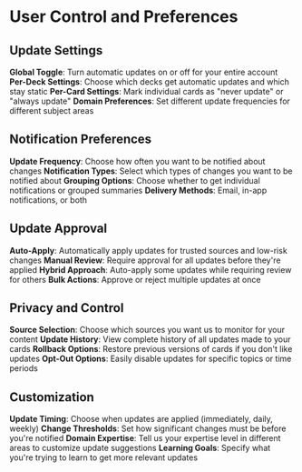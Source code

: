 # User Control and Preferences

## Update Settings

**Global Toggle**: Turn automatic updates on or off for your entire account
**Per-Deck Settings**: Choose which decks get automatic updates and which stay static
**Per-Card Settings**: Mark individual cards as "never update" or "always update"
**Domain Preferences**: Set different update frequencies for different subject areas

## Notification Preferences

**Update Frequency**: Choose how often you want to be notified about changes
**Notification Types**: Select which types of changes you want to be notified about
**Grouping Options**: Choose whether to get individual notifications or grouped summaries
**Delivery Methods**: Email, in-app notifications, or both

## Update Approval

**Auto-Apply**: Automatically apply updates for trusted sources and low-risk changes
**Manual Review**: Require approval for all updates before they're applied
**Hybrid Approach**: Auto-apply some updates while requiring review for others
**Bulk Actions**: Approve or reject multiple updates at once

## Privacy and Control

**Source Selection**: Choose which sources you want us to monitor for your content
**Update History**: View complete history of all updates made to your cards
**Rollback Options**: Restore previous versions of cards if you don't like updates
**Opt-Out Options**: Easily disable updates for specific topics or time periods

## Customization

**Update Timing**: Choose when updates are applied (immediately, daily, weekly)
**Change Thresholds**: Set how significant changes must be before you're notified
**Domain Expertise**: Tell us your expertise level in different areas to customize update suggestions
**Learning Goals**: Specify what you're trying to learn to get more relevant updates
